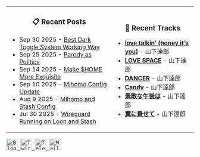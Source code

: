 <div align="center">
  <table>
    <tr>
      <td>
        <div align="center">
          <h3>📋 Recent Posts</h3>
        </div>
        <div align="left">
        
<!-- feed start -->
- Sep 30 2025 - [Best Dark Toggle System Working Way](https://gholts.top/posts/best-dark-toggle-system/)
- Sep 25 2025 - [Parody as Politics](https://gholts.top/posts/parody-as-politics/)
- Sep 14 2025 - [Make $HOME More Exquisite](https://gholts.top/posts/home-dir-organization/)
- Sep 10 2025 - [Mihomo Config Update](https://gholts.top/posts/yaml-update/)
- Aug 9 2025 - [Mihomo and Stash Config](https://gholts.top/posts/yaml/)
- Jul 30 2025 - [Wireguard Running on Loon and Stash](https://gholts.top/posts/wireguard/)
<!-- feed end -->
        
</div>
      </td>
      <td>
        <div align="center">
          <h3>🎵 Recent Tracks</h3>
        </div>
        <div align="left">
        
<!--START_LASTFM_RECENT:{"rows": 6}-->
- **[love talkin’ (honey it’s you)](https://www.last.fm/music/%E5%B1%B1%E4%B8%8B%E9%81%94%E9%83%8E/_/love+talkin%E2%80%99+(honey+it%E2%80%99s+you))** - 山下達郎<br/>
- **[LOVE SPACE](https://www.last.fm/music/%E5%B1%B1%E4%B8%8B%E9%81%94%E9%83%8E/_/LOVE+SPACE)** - 山下達郎<br/>
- **[DANCER](https://www.last.fm/music/%E5%B1%B1%E4%B8%8B%E9%81%94%E9%83%8E/_/DANCER)** - 山下達郎<br/>
- **[Candy](https://www.last.fm/music/%E5%B1%B1%E4%B8%8B%E9%81%94%E9%83%8E/_/Candy)** - 山下達郎<br/>
- **[素敵な午後は](https://www.last.fm/music/%E5%B1%B1%E4%B8%8B%E9%81%94%E9%83%8E/_/%E7%B4%A0%E6%95%B5%E3%81%AA%E5%8D%88%E5%BE%8C%E3%81%AF)** - 山下達郎<br/>
- **[翼に乗せて](https://www.last.fm/music/%E5%B1%B1%E4%B8%8B%E9%81%94%E9%83%8E/_/%E7%BF%BC%E3%81%AB%E4%B9%97%E3%81%9B%E3%81%A6)** - 山下達郎<br/>
<!--END_LASTFM_RECENT-->
        
</div>
      </td>
    </tr>
  </table>
</div>

<div align="left">
  <kbd>
    <a href="https://gholts.top/">
      <img
        src="https://img.shields.io/badge/Blog-black?logo=astro&logoColor=white&style=flat"
        alt="Blog"
        height="30"
      />
    </a>
  </kbd>
  <kbd>
    <a href="https://x.com/GhostMxv/">
      <img
        src="https://img.shields.io/badge/Twitter-black?logo=x&logoColor=white&style=flat"
        alt="Twitter"
        height="30"
      />
    </a>
  </kbd>
  <kbd>
    <a href="https://t.me/Gholts0c/">
      <img
        src="https://img.shields.io/badge/Telegram-blue?logo=telegram&logoColor=white&style=flat"
        alt="Telegram"
        height="30"
      />
    </a>
  </kbd>
  <kbd>
    <a href="mailto:gholts0@icloud.com">
      <img
        src="https://img.shields.io/badge/Mail-red?logo=gmail&logoColor=white&style=flat"
        alt="Mail"
        height="30"
      />
    </a>
  </kbd>
</div>
